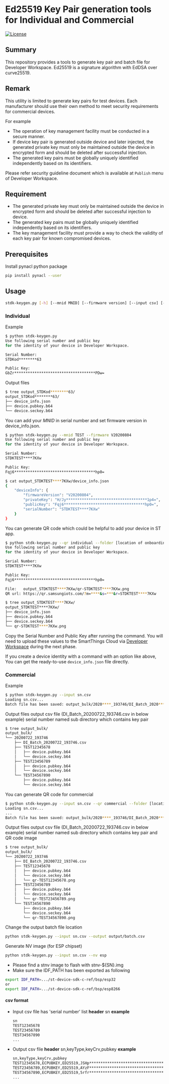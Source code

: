 # Ed25519 Key Pair generation tools for Individual and Commercial

[![License](https://img.shields.io/badge/licence-Apache%202.0-brightgreen.svg?style=flat)](LICENSE)

## Summary

This repository provides a tools to generate key pair and batch file for Developer Workspace.
Ed25519 is a signature algorithm with EdDSA over curve25519.

## Remark

This utility is limited to generate key pairs for test devices.
Each manufacturer should use their own method to meet security requirements for commercial devices.  

For example
 * The operation of key management facility must be conducted in a secure manner.
 * If device key pair is generated outside device and later injected, the generated private key must only be maintained outside the device in encrypted form and should be deleted after successful injection.
 * The generated key pairs must be globally uniquely identified independently based on its identifiers.

Please refer security guideline document which is available at `Publish` menu of Developer Workspace.

## Requirement

* The generated private key must only be maintained outside the device in encrypted form and should be deleted after successful injection to device.
* The generated key pairs must be globally uniquely identified independently based on its identifiers.
* The key management facility must provide a way to check the validity of each key pair for known compromised devices.

## Prerequisites

Install pynacl python package
```sh
pip install pynacl --user
```

## Usage

```sh
stdk-keygen.py [-h] [--mnid MNID] [--firmware version] [--input csv] [--output csv] [--nv {esp}] [--qr {individual,commercial}] [--folder FOLDER]
```

### Individual

Example
```sh
$ python stdk-keygen.py
Use following serial number and public key
for the identity of your device in Developer Workspace.

Serial Number:
STDKod********63

Public Key:
GbZr************************************PDw=
```
Output files
```sh
$ tree output_STDKod********63/
output_STDKod********63/
├── device_info.json
├── device.pubkey.b64
└── device.seckey.b64
```
You can add your *MNID* in serial number and set firmware version in device_info.json.
```sh
$ python stdk-keygen.py --mnid TEST --firmware V20200804
Use following serial number and public key
for the identity of your device in Developer Workspace.

Serial Number:
STDKTEST****7KXw

Public Key:
Fqj6************************************hp0=

$ cat output_STDKTEST****7KXw/device_info.json
{
	"deviceInfo": {
		"firmwareVersion": "V20200804",
		"privateKey": "H/Jy************************************1p4=",
		"publicKey": "Fqj6************************************hp0=",
		"serialNumber": "STDKTEST****7KXw"
	}
}
```

You can generate QR code which could be helpful to add your device in ST app.
```sh
$ python stdk-keygen.py --qr individual --folder [location of onboarding_config.json]
Use following serial number and public key
for the identity of your device in Developer Workspace.

Serial Number:
STDKTEST****7KXw

Public Key:
Fqj6************************************hp0=

File:	output_STDKTEST****7KXw/qr-STDKTEST****7KXw.png 
QR url:	https://qr.samsungiots.com/?m=****&s=***&r=STDKTEST****7KXw

$ tree output_STDKTEST****7KXw/
output_STDKTEST****7KXw/
├── device_info.json
├── device.pubkey.b64
├── device.seckey.b64
└── qr-STDKTEST****7KXw.png

```

Copy the Serial Number and Public Key after running the command. You will need to upload these values to the SmartThings Cloud via [Developer Workspace](https://smartthings.developer.samsung.com/workspace/projects) during the next phase.

If you create a device identity with a command with an option like above,  You can get the ready-to-use `device_info.json` file directly.

### Commercial

Example
```sh
$ python stdk-keygen.py --input sn.csv
Loading sn.csv...
Batch file has been saved: output_bulk/2020****_193746/DI_Batch_2020****_193746.csv
```
Output files
output csv file (DI_Batch_20200722_193746.csv in below example)
serial number named sub directory which contains key pair
```sh
$ tree output_bulk/
output_bulk/
└── 20200722_193746
    ├── DI_Batch_20200722_193746.csv
    ├── TEST12345678
    │   ├── device.pubkey.b64
    │   └── device.seckey.b64
    ├── TEST23456789
    │   ├── device.pubkey.b64
    │   └── device.seckey.b64
    └── TEST34567890
        ├── device.pubkey.b64
        └── device.seckey.b64
```
You can generate QR code for commercial
```sh
$ python stdk-keygen.py --input sn.csv --qr commercial --folder [location of onboarding_config.json]
Loading sn.csv...
...
Batch file has been saved: output_bulk/2020****_193746/DI_Batch_2020****_193746.csv
```
Output files
output csv file (DI_Batch_20200722_193746.csv in below example)
serial number named sub directory which contains key pair and QR code image
```sh
$ tree output_bulk/
output_bulk/
└── 20200722_193746
    ├── DI_Batch_20200722_193746.csv
    ├── TEST12345678
    │   ├── device.pubkey.b64
    │   └── device.seckey.b64
    │   └── qr-TEST12345678.png
    ├── TEST23456789
    │   ├── device.pubkey.b64
    │   └── device.seckey.b64
    │   └── qr-TEST23456789.png
    └── TEST34567890
        ├── device.pubkey.b64
        └── device.seckey.b64
        └── qr-TEST34567890.png
```
Change the output batch file location
```sh
python stdk-keygen.py --input sn.csv --output output/batch.csv
```
Generate NV image (for ESP chipset)
```sh
python stdk-keygen.py --input sn.csv --nv esp
```
* Please find a stnv image to flash with stnv-${SN}.img
* Make sure the IDF_PATH has been exported as following
```sh
export IDF_PATH=.../st-device-sdk-c-ref/bsp/esp32
or
export IDF_PATH=.../st-device-sdk-c-ref/bsp/esp8266
```

#### csv format
* Input csv file
has 'serial number' list
**header**
sn
**example**
    ```bash
    sn
    TEST12345678
    TEST23456789
    TEST34567890
    ...
    ```
* Output csv file
**header**
sn,keyType,keyCrv,pubkey
**example**
    ```bash
    sn,keyType,keyCrv,pubkey
    TEST12345678,ECPUBKEY,ED25519,JSHp***********************************02Y0=
    TEST23456789,ECPUBKEY,ED25519,AYzF***********************************zl8k=
    TEST34567890,ECPUBKEY,ED25519,5rfr***********************************8wQo=
    ...
    ```
